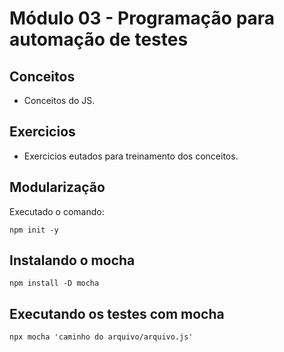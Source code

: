 # Módulo 03 - Programação para automação de testes

## Conceitos

 - Conceitos do JS.

## Exercicios

- Exercicios eutados para treinamento dos conceitos.

## Modularização
Executado o comando:

```
npm init -y
```

## Instalando o mocha

```
npm install -D mocha
```

## Executando os testes com mocha

```
npx mocha 'caminho do arquivo/arquivo.js'
```